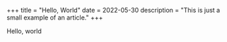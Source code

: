 +++
title = "Hello, World"
date = 2022-05-30
description = "This is just a small example of an article."
+++

Hello, world
